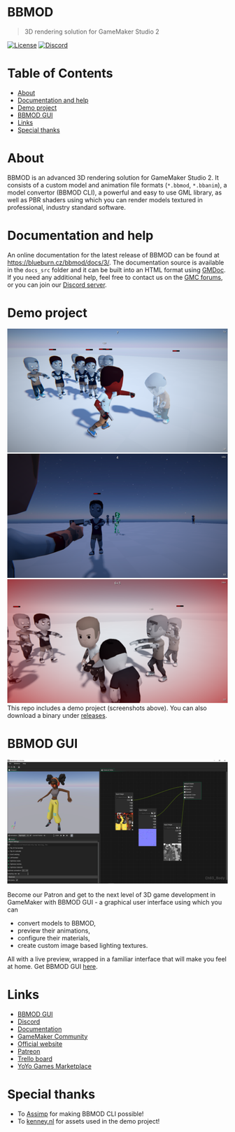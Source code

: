 # BBMOD
> 3D rendering solution for GameMaker Studio 2

[![License](https://img.shields.io/github/license/blueburn-cz/BBMOD)](LICENSE)
[![Discord](https://img.shields.io/discord/298884075585011713?label=Discord)](https://discord.gg/ep2BGPm)

# Table of Contents
* [About](#about)
* [Documentation and help](#documentation-and-help)
* [Demo project](#demo-project)
* [BBMOD GUI](#bbmod-gui)
* [Links](Links)
* [Special thanks](#special-thanks)

# About
BBMOD is an advanced 3D rendering solution for GameMaker Studio 2. It consists
of a custom model and animation file formats (`*.bbmod`, `*.bbanim`), a model
convertor (BBMOD CLI), a powerful and easy to use GML library, as well as PBR
shaders using which you can render models textured in professional, industry
standard software.

# Documentation and help
An online documentation for the latest release of BBMOD can be found at https://blueburn.cz/bbmod/docs/3/. The documentation source is available in the `docs_src` folder and it can be built into an HTML format using [GMDoc](https://marketplace.yoyogames.com/assets/10014/gmdoc-2). If you need any additional help, feel free to contact us on the [GMC forums](https://forum.yoyogames.com/index.php?threads/60628), or you can join our [Discord server](https://discord.gg/ep2BGPm).

# Demo project
![Day](screenshots/Day.png)
![Night](screenshots/Night.png)
![Vignette and grayscale](screenshots/VignetteAndGrayscale.png)
This repo includes a demo project (screenshots above). You can also download a binary under [releases](https://github.com/blueburn-cz/BBMOD/releases).

# BBMOD GUI
![BBMOD GUI](screenshots/GUI.png)

Become our Patron and get to the next level of 3D game development in GameMaker with BBMOD GUI - a graphical user interface using which you can

* convert models to BBMOD,
* preview their animations,
* configure their materials,
* create custom image based lighting textures.

All with a live preview, wrapped in a familiar interface that will make you feel at home. Get BBMOD GUI [here](https://blueburn.cz/index.php?menu=bbmod_gui).

# Links
* [BBMOD GUI](https://blueburn.cz/index.php?menu=bbmod_gui)
* [Discord](https://discord.gg/ep2BGPm)
* [Documentation](https://blueburn.cz/bbmod/docs/3/)
* [GameMaker Community](https://forum.yoyogames.com/index.php?threads/60628)
* [Official website](https://blueburn.cz/index.php?menu=bbmod)
* [Patreon](https://www.patreon.com/blueburn)
* [Trello board](https://trello.com/b/XKnnTduD/bbmod)
* [YoYo Games Marketplace](https://marketplace.yoyogames.com/assets/10210/bbmod-3)

# Special thanks
* To [Assimp](https://github.com/assimp/assimp) for making BBMOD CLI possible!
* To [kenney.nl](https://www.kenney.nl/) for assets used in the demo project!
